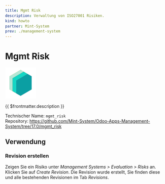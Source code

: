 ```yaml
---
title: Mgmt Risk
description: Verwaltung von ISO27001 Risiken.
kind: howto
partner: Mint-System
prev: ./management-system
---
```


# Mgmt Risk
![icon_oms_box](attachments/icons_odoo_mint_system.png)

{{ $frontmatter.description }}

Technischer Name: `mgmt_risk`\
Repository: <https://github.com/Mint-System/Odoo-Apps-Management-System/tree/17.0/mgmt_risk>

## Verwendung

### Revision erstellen

Zeigen Sie ein Risiko unter *Management Systems > Evaluation > Risks* an. Klicken Sie auf *Create Revision*. Die Revision wurde erstellt, Sie finden diese und alle bestehenden Revisionen im Tab *Revisions*.
